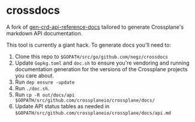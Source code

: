 # crossdocs

A fork of [gen-crd-api-reference-docs](https://github.com/ahmetb/gen-crd-api-reference-docs)
tailored to generate Crossplane's markdown API documentation.

This tool is currently a giant hack. To generate docs you'll need to:

1. Clone this repo to `$GOPATH/src/go/github.com/negz/crossdocs`
1. Update `Gopkg.toml` and `doc.sh` to ensure you're vendoring and running
   documentation generation for the versions of the Crossplane projects you
   care about.
1. Run `dep ensure -update`
1. Run `./doc.sh`.
1. Run `cp -R out/docs/api $GOPATH/src/github.com/crossplaneio/crossplane/docs/`
1. Update API status tables as needed in `$GOPATH/src/github.com/crossplaneio/crossplane/docs/api.md`
